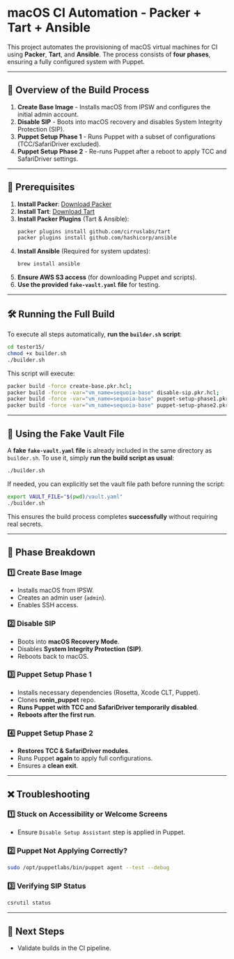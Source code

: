 # macOS CI Automation - Packer + Tart + Ansible

This project automates the provisioning of macOS virtual machines for CI using **Packer**, **Tart**, and **Ansible**.
The process consists of **four phases**, ensuring a fully configured system with Puppet.

---

## 🚀 Overview of the Build Process

1. **Create Base Image** - Installs macOS from IPSW and configures the initial admin account.
2. **Disable SIP** - Boots into macOS recovery and disables System Integrity Protection (SIP).
3. **Puppet Setup Phase 1** - Runs Puppet with a subset of configurations (TCC/SafariDriver excluded).
4. **Puppet Setup Phase 2** - Re-runs Puppet after a reboot to apply TCC and SafariDriver settings.

---

## 🔧 Prerequisites

1. **Install Packer**: [Download Packer](https://developer.hashicorp.com/packer/downloads)
2. **Install Tart**: [Download Tart](https://github.com/cirruslabs/tart)
3. **Install Packer Plugins** (Tart & Ansible):
   ```sh
   packer plugins install github.com/cirruslabs/tart
   packer plugins install github.com/hashicorp/ansible
   ```
4. **Install Ansible** (Required for system updates):
   ```sh
   brew install ansible
   ```
5. **Ensure AWS S3 access** (for downloading Puppet and scripts).
6. **Use the provided `fake-vault.yaml` file** for testing.

---

## 🛠 Running the Full Build

To execute all steps automatically, **run the `builder.sh` script**:

```sh
cd tester15/
chmod +x builder.sh
./builder.sh
```

This script will execute:
```sh
packer build -force create-base.pkr.hcl;
packer build -force -var="vm_name=sequoia-base" disable-sip.pkr.hcl;
packer build -force -var="vm_name=sequoia-base" puppet-setup-phase1.pkr.hcl;
packer build -force -var="vm_name=sequoia-base" puppet-setup-phase2.pkr.hcl;
```

---

## 📜 Using the Fake Vault File

A **fake `fake-vault.yaml` file** is already included in the same directory as `builder.sh`.
To use it, simply **run the build script as usual**:

```sh
./builder.sh
```

If needed, you can explicitly set the vault file path before running the script:

```sh
export VAULT_FILE="$(pwd)/vault.yaml"
./builder.sh
```

This ensures the build process completes **successfully** without requiring real secrets.

---

## 📜 Phase Breakdown

### 1️⃣ Create Base Image
- Installs macOS from IPSW.
- Creates an admin user (`admin`).
- Enables SSH access.

### 2️⃣ Disable SIP
- Boots into **macOS Recovery Mode**.
- Disables **System Integrity Protection (SIP)**.
- Reboots back to macOS.

### 3️⃣ Puppet Setup Phase 1
- Installs necessary dependencies (Rosetta, Xcode CLT, Puppet).
- Clones **ronin_puppet** repo.
- **Runs Puppet with TCC and SafariDriver temporarily disabled**.
- **Reboots after the first run**.

### 4️⃣ Puppet Setup Phase 2
- **Restores TCC & SafariDriver modules**.
- Runs Puppet **again** to apply full configurations.
- Ensures a **clean exit**.

---

## ❌ Troubleshooting

### 1️⃣ Stuck on Accessibility or Welcome Screens
- Ensure `Disable Setup Assistant` step is applied in Puppet.

### 2️⃣ Puppet Not Applying Correctly?
```sh
sudo /opt/puppetlabs/bin/puppet agent --test --debug
```

### 3️⃣ Verifying SIP Status
```sh
csrutil status
```

---

## 🎉 Next Steps
- Validate builds in the CI pipeline.

